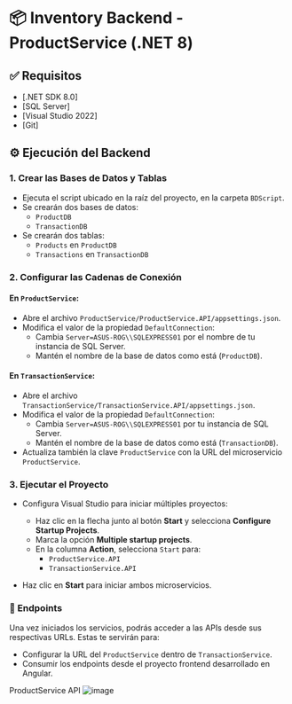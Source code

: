 # 📦 Inventory Backend - ProductService (.NET 8)

## ✅ Requisitos

- [.NET SDK 8.0]
- [SQL Server]
- [Visual Studio 2022]
- [Git]

## ⚙️ Ejecución del Backend

### 1. Crear las Bases de Datos y Tablas

- Ejecuta el script ubicado en la raíz del proyecto, en la carpeta `BDScript`.
- Se crearán dos bases de datos:
  - `ProductDB`
  - `TransactionDB`
- Se crearán dos tablas:
  - `Products` en `ProductDB`
  - `Transactions` en `TransactionDB`

### 2. Configurar las Cadenas de Conexión

#### En `ProductService`:

- Abre el archivo `ProductService/ProductService.API/appsettings.json`.
- Modifica el valor de la propiedad `DefaultConnection`:
  - Cambia `Server=ASUS-ROG\\SQLEXPRESS01` por el nombre de tu instancia de SQL Server.
  - Mantén el nombre de la base de datos como está (`ProductDB`).

#### En `TransactionService`:

- Abre el archivo `TransactionService/TransactionService.API/appsettings.json`.
- Modifica el valor de la propiedad `DefaultConnection`:
  - Cambia `Server=ASUS-ROG\\SQLEXPRESS01` por tu instancia de SQL Server.
  - Mantén el nombre de la base de datos como está (`TransactionDB`).
- Actualiza también la clave `ProductService` con la URL del microservicio `ProductService`.

### 3. Ejecutar el Proyecto

- Configura Visual Studio para iniciar múltiples proyectos:
  - Haz clic en la flecha junto al botón **Start** y selecciona **Configure Startup Projects**.
  - Marca la opción **Multiple startup projects**.
  - En la columna **Action**, selecciona `Start` para:
    - `ProductService.API`
    - `TransactionService.API`

- Haz clic en **Start** para iniciar ambos microservicios.

### 🔗 Endpoints

Una vez iniciados los servicios, podrás acceder a las APIs desde sus respectivas URLs. Estas te servirán para:

- Configurar la URL del `ProductService` dentro de `TransactionService`.
- Consumir los endpoints desde el proyecto frontend desarrollado en Angular.

ProductService API
![image](https://github.com/user-attachments/assets/933535e9-9511-4837-9afc-10d6239edfdf)


